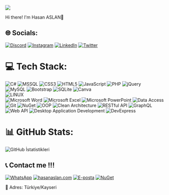 
[![](https://visitcount.itsvg.in/api?id=iamnullman&icon=0&color=12)](https://visitcount.itsvg.in)

Hi there! I'm Hasan ASLAN👋<br>


## 🌐 Socials:
[![Discord](https://img.shields.io/badge/Discord-%237289DA.svg?logo=discord&logoColor=white)](https://discord.gg/hasanaslan.com)
[![Instagram](https://img.shields.io/badge/Instagram-%23E4405F.svg?logo=Instagram&logoColor=white)](https://instagram.com/byhasanaslan)
[![LinkedIn](https://img.shields.io/badge/LinkedIn-%230077B5.svg?logo=linkedin&logoColor=white)](https://linkedin.com/in/hasanaslantr)
[![Twitter](https://img.shields.io/badge/Twitter-%231DA1F2.svg?logo=Twitter&logoColor=white)](https://twitter.com/_HasanAslan_)

# 💻 Tech Stack:
![C#](https://img.shields.io/badge/c%23-%23239120.svg?style=plastic&logo=c-sharp&logoColor=white)
![MSSQL](https://img.shields.io/badge/Microsoft%20SQL%20Server-CC2927?style=plastic&logo=microsoft-sql-server&logoColor=white)
![CSS3](https://img.shields.io/badge/css3-%231572B6.svg?style=plastic&logo=css3&logoColor=white) 
![HTML5](https://img.shields.io/badge/html5-%23E34F26.svg?style=plastic&logo=html5&logoColor=white)
![JavaScript](https://img.shields.io/badge/javascript-%23323330.svg?style=plastic&logo=javascript&logoColor=%23F7DF1E) 
![PHP](https://img.shields.io/badge/php-%23777BB4.svg?style=plastic&logo=php&logoColor=white) 
![jQuery](https://img.shields.io/badge/jquery-%230769AD.svg?style=plastic&logo=jquery&logoColor=white)  
![MySQL](https://img.shields.io/badge/mysql-%2300f.svg?style=plastic&logo=mysql&logoColor=white) 
![Bootstrap](https://img.shields.io/badge/Bootstrap-7952B3?style=plastic&logo=bootstrap&logoColor=white)
![SQLite](https://img.shields.io/badge/sqlite-%2307405e.svg?style=plastic&logo=sqlite&logoColor=white) 
![Canva](https://img.shields.io/badge/Canva-%2300C4CC.svg?style=plastic&logo=Canva&logoColor=white) 	 
![LINUX](https://img.shields.io/badge/Linux-FCC624?style=plastic&logo=linux&logoColor=black)  
![Microsoft Word](https://img.shields.io/badge/Microsoft%20Word-2B579A?style=plastic&logo=microsoft-word&logoColor=white)
![Microsoft Excel](https://img.shields.io/badge/Microsoft%20Excel-217346?style=plastic&logo=microsoft-excel&logoColor=white)
![Microsoft PowerPoint](https://img.shields.io/badge/Microsoft%20PowerPoint-B7472A?style=plastic&logo=microsoft-powerpoint&logoColor=white)
![Data Access](https://img.shields.io/badge/Data%20Access-%234169E1?style=plastic)
![Git](https://img.shields.io/badge/Git-F05032?style=plastic&logo=git&logoColor=white)
![NuGet](https://img.shields.io/badge/NuGet-004880?style=plastic&logo=nuget&logoColor=white)
![OOP](https://img.shields.io/badge/OOP-%23FF5733?style=plastic)
![Clean Architecture](https://img.shields.io/badge/Clean%20Architecture-%23333333?style=plastic)
![RESTful API](https://img.shields.io/badge/RESTful%20API-%2300BFFF?style=plastic)
![GraphQL](https://img.shields.io/badge/GraphQL-E10098?style=plastic&logo=graphql&logoColor=white)
![Web API](https://img.shields.io/badge/Web%20API-005571?style=plastic)
![Desktop Application Development](https://img.shields.io/badge/Desktop%20Application%20Development-%231F3B5E?style=plastic)
![DevExpress](https://img.shields.io/badge/DevExpress-1C4B91?style=plastic)

# 📊 GitHub Stats: 

 ![GitHub İstatistikleri](https://github-readme-stats.vercel.app/api?username=hasanaslantr&show_icons=true&theme=radical)



  ## 📞 Contact me !!!
  [![WhatsApp](https://img.shields.io/badge/WhatsApp-25D366?style=for-the-badge&logo=whatsapp&logoColor=white)](https://api.whatsapp.com/send?phone=+905459063400)
  [![hasanaslan.com](https://img.shields.io/badge/Web%20Sitesi-4285F4?style=for-the-badge&logo=google-chrome&logoColor=white)](https://www.hasanaslan.com)
  [![E-posta](https://img.shields.io/badge/E--posta-D14836?style=for-the-badge&logo=gmail&logoColor=white)](mailto:info@hasanaslan.com)
  [![NuGet](https://img.shields.io/badge/NuGet-004880?style=plastic&logo=nuget&logoColor=white)](https://www.nuget.org/profiles/byhasanaslan)

 📍 Adres: Türkiye/Kayseri
 

